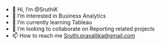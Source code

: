 - 👋 Hi, I’m @SruthiK
- 👀 I’m interested in Business Analytics
- 🌱 I’m currently learning Tableau
- 💞️ I’m looking to collaborate on Reporting related projects
- 📫 How to reach me Sruthi.pravallika@gmail.com

<!---
Sruthi1512/Sruthi1512 is a ✨ special ✨ repository because its `README.md` (this file) appears on your GitHub profile.
You can click the Preview link to take a look at your changes.
--->
